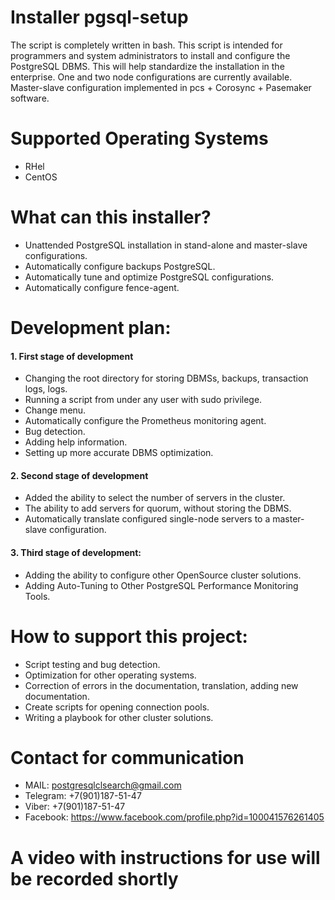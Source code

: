 # Installer pgsql-setup
The script is completely written in bash.
This script is intended for programmers and system administrators to install and
configure the PostgreSQL DBMS. This will help standardize the installation in the
enterprise. One and two node configurations are currently available. Master-slave
configuration implemented in pcs + Corosync + Pasemaker software.

# Supported Operating Systems
- RHel
- CentOS

# What can this installer?
- Unattended PostgreSQL installation in stand-alone and master-slave configurations.
- Automatically configure backups PostgreSQL.
- Automatically tune and optimize PostgreSQL configurations.
- Automatically configure fence-agent.

# Development plan:
#### 1. First stage of development
- Changing the root directory for storing DBMSs, backups, transaction logs, logs.
- Running a script from under any user with sudo privilege.
- Change menu.
- Automatically configure the Prometheus monitoring agent.
- Bug detection.
- Adding help information.
- Setting up more accurate DBMS optimization.

#### 2. Second stage of development
- Added the ability to select the number of servers in the cluster.
- The ability to add servers for quorum, without storing the DBMS.
- Automatically translate configured single-node servers to a master-slave configuration.

#### 3. Third stage of development:
- Adding the ability to configure other OpenSource cluster solutions.
- Adding Auto-Tuning to Other PostgreSQL Performance Monitoring Tools.

# How to support this project:
- Script testing and bug detection.
- Optimization for other operating systems.
- Correction of errors in the documentation, translation, adding new documentation.
- Сreate scripts for opening connection pools.
- Writing a playbook for other cluster solutions.

# Contact for communication

- MAIL:     postgresqlclsearch@gmail.com
- Telegram: +7(901)187-51-47
- Viber:    +7(901)187-51-47
- Facebook: https://www.facebook.com/profile.php?id=100041576261405 

# A video with instructions for use will be recorded shortly
